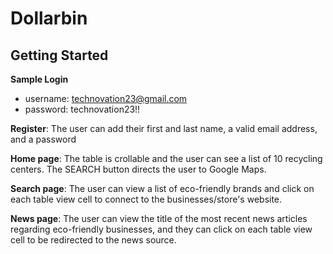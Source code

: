 # Dollarbin
## Getting Started
**Sample Login**
- username: technovation23@gmail.com 
- password: technovation23!!
  
**Register**: The user can add their first and last name, a valid email address, and a password

**Home page**: The table is crollable and the user can see a list of 10 recycling centers. The SEARCH button directs the user to Google Maps.

**Search page**: The user can view a list of eco-friendly brands and click on each table view cell to connect to the businesses/store's website.

**News page**: The user can view the title of the most recent news articles regarding eco-friendly businesses, and they can click on each table view cell to be redirected to the news source. 
